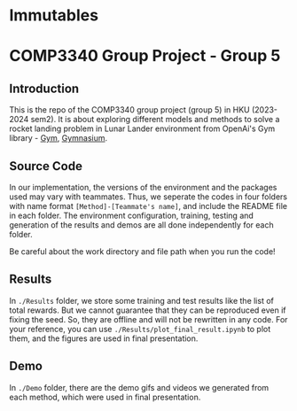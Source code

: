 # Immutables
# COMP3340 Group Project - Group 5

## Introduction
This is the repo of the COMP3340 group project (group 5) in HKU (2023-2024 sem2). It is about exploring different models and methods to solve a rocket landing problem in Lunar Lander environment from OpenAi's Gym library - [Gym](https://www.gymlibrary.dev/environments/box2d/lunar_lander/), [Gymnasium](https://gymnasium.farama.org/environments/box2d/lunar_lander/).


## Source Code
In our implementation, the versions of the environment and the packages used may vary with teammates. Thus, we seperate the codes in four folders with name format ``[Method]-[Teammate's name]``, and include the README file in each folder. The environment configuration, training, testing and generation of the results and demos are all done independently for each folder.

Be careful about the work directory and file path when you run the code!

## Results
In ``./Results`` folder, we store some training and test results like the list of total rewards. But we cannot guarantee that they can be reproduced even if fixing the seed. So, they are offline and will not be rewritten in any code. For your reference, you can use ``./Results/plot_final_result.ipynb`` to plot them, and the figures are used in final presentation.

## Demo
In ``./Demo`` folder, there are the demo gifs and videos we generated from each method, which were used in final presentation.